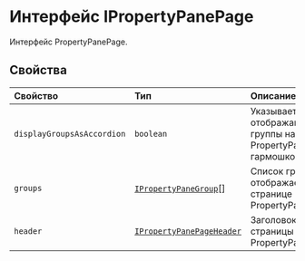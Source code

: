 # <a name="ipropertypanepage-interface"></a>Интерфейс IPropertyPanePage







Интерфейс PropertyPanePage.




## <a name="properties"></a>Свойства

| Свойство     | Тип   | Описание|
|:-------------|:-------|:-----------|
|`displayGroupsAsAccordion`      | `boolean` | Указывает, отображаются ли группы на PropertyPanePage гармошкой. |
|`groups`      | [`IPropertyPaneGroup`](../sp-webpart-base/ipropertypanegroup.md)[] | Список групп, отображаемых на странице PropertyPane. |
|`header`      | [`IPropertyPanePageHeader`](../sp-webpart-base/ipropertypanepageheader.md) | Заголовок страницы PropertyPane. |






